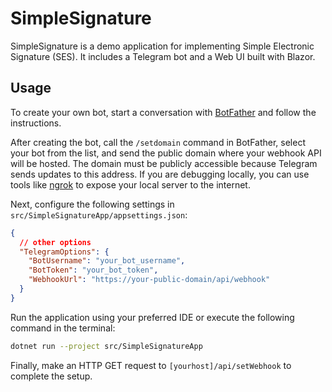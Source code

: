 # SimpleSignature

SimpleSignature is a demo application for implementing Simple Electronic Signature (SES). It includes a Telegram bot and a Web UI built with Blazor.

## Usage

To create your own bot, start a conversation with [BotFather](https://t.me/BotFather) and follow the instructions.

After creating the bot, call the ``/setdomain`` command in BotFather, select your bot from the list, and send the public domain where your webhook API will be hosted.
The domain must be publicly accessible because Telegram sends updates to this address. If you are debugging locally, you can use tools like [ngrok](https://ngrok.com) to expose your local server to the internet.


Next, configure the following settings in `src/SimpleSignatureApp/appsettings.json`:
```json
{
  // other options
  "TelegramOptions": {
    "BotUsername": "your_bot_username",
    "BotToken": "your_bot_token",
    "WebhookUrl": "https://your-public-domain/api/webhook"
  }
}
```

Run the application using your preferred IDE or execute the following command in the terminal:
```bash
dotnet run --project src/SimpleSignatureApp
```

Finally, make an HTTP GET request to `[yourhost]/api/setWebhook` to complete the setup.